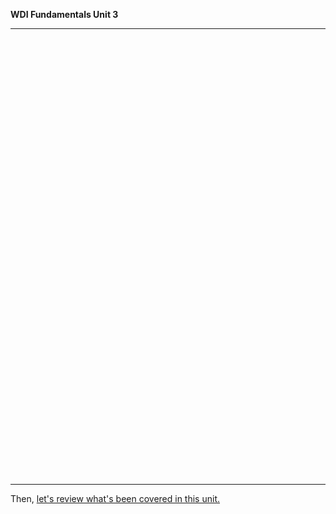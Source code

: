 **WDI Fundamentals Unit 3**

---

<!-- Change the width and height values to suit you best -->
<div class="typeform-widget" data-url="https://ga-immersives.typeform.com/to/iP1xL5" data-text="Unit 3" style="width:100%;height:700px;"></div>
<script>(function(){var qs,js,q,s,d=document,gi=d.getElementById,ce=d.createElement,gt=d.getElementsByTagName,id='typef_orm',b='https://s3-eu-west-1.amazonaws.com/share.typeform.com/';if(!gi.call(d,id)){js=ce.call(d,'script');js.id=id;js.src=b+'widget.js';q=gt.call(d,'script')[0];q.parentNode.insertBefore(js,q)}})()</script>

---

Then, [let's review what's been covered in this unit.](10_cheatsheet.md)
